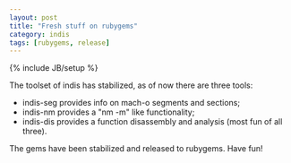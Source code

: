 ```yaml
---
layout: post
title: "Fresh stuff on rubygems"
category: indis
tags: [rubygems, release]
---
```

{% include JB/setup %}

The toolset of indis has stabilized, as of now there are three tools:

 * indis-seg provides info on mach-o segments and sections;
 * indis-nm provides a "nm -m" like functionality;
 * indis-dis provides a function disassembly and analysis (most fun of all three).

The gems have been stabilized and released to rubygems. Have fun!